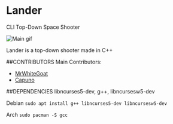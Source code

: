 # Lander
CLI Top-Down Space Shooter

![Main gif](http://i.imgur.com/n7N9KJv.gif)

Lander is a top-down shooter made in C++

##CONTRIBUTORS
Main Contributors:

* [MrWhiteGoat](https://github.com/MrWhiteGoat)
* [Capuno](https://github.com/Capuno)


##DEPENDENCIES
libncurses5-dev, g++, libncursesw5-dev

Debian `sudo apt install g++ libncurses5-dev libncursesw5-dev`

Arch `sudo pacman -S gcc`
